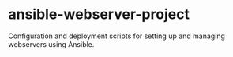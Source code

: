 # ansible-webserver-project
Configuration and deployment scripts for setting up and managing webservers using Ansible.
